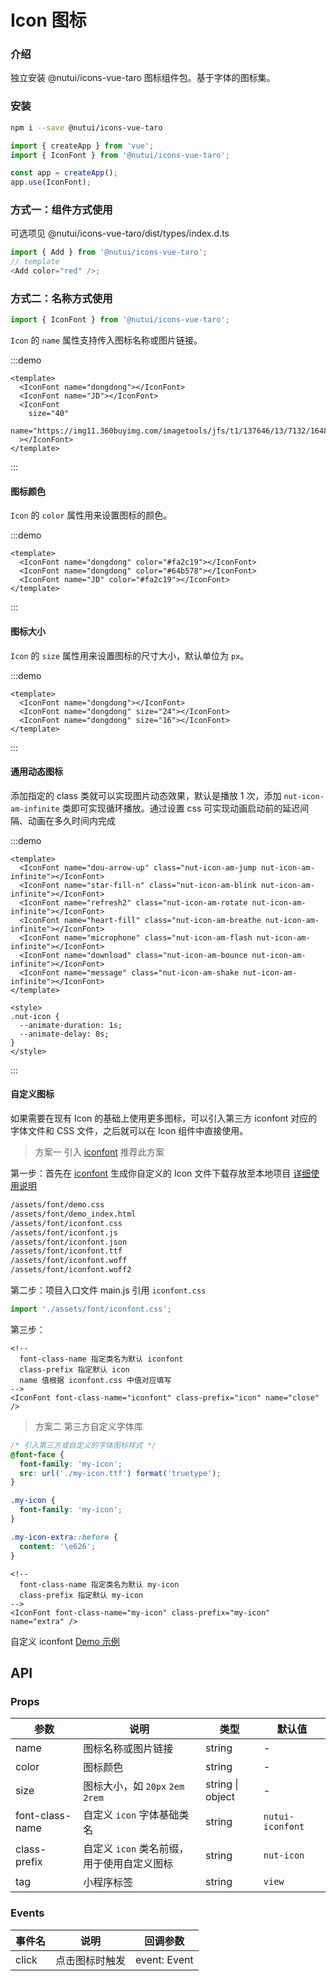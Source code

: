 # Icon 图标

### 介绍

独立安装 @nutui/icons-vue-taro 图标组件包。基于字体的图标集。

### 安装

```bash
npm i --save @nutui/icons-vue-taro
```

```javascript
import { createApp } from 'vue';
import { IconFont } from '@nutui/icons-vue-taro';

const app = createApp();
app.use(IconFont);
```

### 方式一：组件方式使用

可选项见 @nutui/icons-vue-taro/dist/types/index.d.ts

```js
import { Add } from '@nutui/icons-vue-taro';
// template
<Add color="red" />;
```

### 方式二：名称方式使用

```js
import { IconFont } from '@nutui/icons-vue-taro';
```

`Icon` 的 `name` 属性支持传入图标名称或图片链接。

:::demo

```vue
<template>
  <IconFont name="dongdong"></IconFont>
  <IconFont name="JD"></IconFont>
  <IconFont
    size="40"
    name="https://img11.360buyimg.com/imagetools/jfs/t1/137646/13/7132/1648/5f4c748bE43da8ddd/a3f06d51dcae7b60.png"
  ></IconFont>
</template>
```

:::

#### 图标颜色

`Icon` 的 `color` 属性用来设置图标的颜色。

:::demo

```vue
<template>
  <IconFont name="dongdong" color="#fa2c19"></IconFont>
  <IconFont name="dongdong" color="#64b578"></IconFont>
  <IconFont name="JD" color="#fa2c19"></IconFont>
</template>
```

:::

#### 图标大小

`Icon` 的 `size` 属性用来设置图标的尺寸大小，默认单位为 `px`。

:::demo

```vue
<template>
  <IconFont name="dongdong"></IconFont>
  <IconFont name="dongdong" size="24"></IconFont>
  <IconFont name="dongdong" size="16"></IconFont>
</template>
```

:::

#### 通用动态图标

添加指定的 class 类就可以实现图片动态效果，默认是播放 1 次，添加 `nut-icon-am-infinite` 类即可实现循环播放。通过设置 css 可实现动画启动前的延迟间隔、动画在多久时间内完成

:::demo

```vue
<template>
  <IconFont name="dou-arrow-up" class="nut-icon-am-jump nut-icon-am-infinite"></IconFont>
  <IconFont name="star-fill-n" class="nut-icon-am-blink nut-icon-am-infinite"></IconFont>
  <IconFont name="refresh2" class="nut-icon-am-rotate nut-icon-am-infinite"></IconFont>
  <IconFont name="heart-fill" class="nut-icon-am-breathe nut-icon-am-infinite"></IconFont>
  <IconFont name="microphone" class="nut-icon-am-flash nut-icon-am-infinite"></IconFont>
  <IconFont name="download" class="nut-icon-am-bounce nut-icon-am-infinite"></IconFont>
  <IconFont name="message" class="nut-icon-am-shake nut-icon-am-infinite"></IconFont>
</template>

<style>
.nut-icon {
  --animate-duration: 1s;
  --animate-delay: 0s;
}
</style>
```

:::

#### 自定义图标

如果需要在现有 Icon 的基础上使用更多图标，可以引入第三方 iconfont 对应的字体文件和 CSS 文件，之后就可以在 Icon 组件中直接使用。

> 方案一 引入 [iconfont](https://www.iconfont.cn/) 推荐此方案

第一步：首先在 [iconfont](https://www.iconfont.cn/) 生成你自定义的 Icon 文件下载存放至本地项目 [详细使用说明](https://www.iconfont.cn/help/detail?spm=a313x.7781069.1998910419.d8d11a391&helptype=code)

```bash
/assets/font/demo.css
/assets/font/demo_index.html
/assets/font/iconfont.css
/assets/font/iconfont.js
/assets/font/iconfont.json
/assets/font/iconfont.ttf
/assets/font/iconfont.woff
/assets/font/iconfont.woff2
```

第二步：项目入口文件 main.js 引用 `iconfont.css`

```javascript
import './assets/font/iconfont.css';
```

第三步：

```vue
<!-- 
  font-class-name 指定类名为默认 iconfont
  class-prefix 指定默认 icon
  name 值根据 iconfont.css 中值对应填写 
-->
<IconFont font-class-name="iconfont" class-prefix="icon" name="close" />
```

> 方案二 第三方自定义字体库

```css
/* 引入第三方或自定义的字体图标样式 */
@font-face {
  font-family: 'my-icon';
  src: url('./my-icon.ttf') format('truetype');
}

.my-icon {
  font-family: 'my-icon';
}

.my-icon-extra::before {
  content: '\e626';
}
```

```vue
<!-- 
  font-class-name 指定类名为默认 my-icon
  class-prefix 指定默认 my-icon
-->
<IconFont font-class-name="my-icon" class-prefix="my-icon" name="extra" />
```

自定义 iconfont [Demo 示例](https://github.com/jdf2e/nutui-demo/blob/master/vite/src/App.vue#L15)

## API

### Props

| 参数 | 说明 | 类型 | 默认值 |
|  ---  |  ---  |  ---  |  ---  |
| name | 图标名称或图片链接 | string | - |
| color | 图标颜色 | string | - |
| size | 图标大小，如 `20px` `2em` `2rem` | string \| object | - |
| font-class-name | 自定义 `icon` 字体基础类名 | string | `nutui-iconfont` |
| class-prefix | 自定义 `icon` 类名前缀，用于使用自定义图标 | string | `nut-icon` |
| tag | 小程序标签 | string | `view` |

### Events

| 事件名 | 说明 | 回调参数 |
|  ---  |  ---  |  ---  |
| click | 点击图标时触发 | event: Event |
